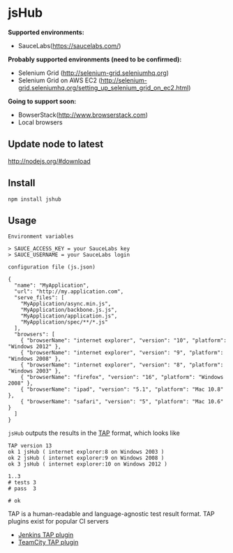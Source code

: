 # jsHub

**Supported environments:**

  * SauceLabs(https://saucelabs.com/)
    
**Probably supported environments (need to be confirmed):**

  * Selenium Grid (http://selenium-grid.seleniumhq.org)
  * Selenium Grid on AWS EC2 (http://selenium-grid.seleniumhq.org/setting_up_selenium_grid_on_ec2.html)

**Going to support soon:**
  
  * BowserStack(http://www.browserstack.com)
  * Local browsers

## Update node to latest

http://nodejs.org/#download

## Install

    npm install jshub

## Usage

`Environment variables`

    > SAUCE_ACCESS_KEY = your SauceLabs key
    > SAUCE_USERNAME = your SauceLabs login

`configuration file (js.json)`

    {
      "name": "MyApplication",
      "url": "http://my.application.com",
      "serve_files": [
        "MyApplication/async.min.js",
        "MyApplication/backbone.js.js",
        "MyApplication/application.js",
        "MyApplication/spec/**/*.js"
      ],
      "browsers": [
        { "browserName": "internet explorer", "version": "10", "platform": "Windows 2012" },
        { "browserName": "internet explorer", "version": "9", "platform": "Windows 2008" },
        { "browserName": "internet explorer", "version": "8", "platform": "Windows 2003" },
        { "browserName": "firefox", "version": "16", "platform": "Windows 2008" },
        { "browserName": "ipad", "version": "5.1", "platform": "Mac 10.8" },
        { "browserName": "safari", "version": "5", "platform": "Mac 10.6" }
      ]
    }


`jsHub` outputs the results in the [TAP](http://en.wikipedia.org/wiki/Test_Anything_Protocol) format, which looks like

    TAP version 13
    ok 1 jsHub ( internet explorer:8 on Windows 2003 )
    ok 2 jsHub ( internet explorer:9 on Windows 2008 )
    ok 3 jsHub ( internet explorer:10 on Windows 2012 )

    1..3
    # tests 3
    # pass  3

    # ok
    
TAP is a human-readable and language-agnostic test result format. TAP plugins exist for popular CI servers

* [Jenkins TAP plugin](https://wiki.jenkins-ci.org/display/JENKINS/TAP+Plugin)
* [TeamCity TAP plugin](https://github.com/pavelsher/teamcity-tap-parser)